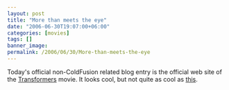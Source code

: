 ```yaml
---
layout: post
title: "More than meets the eye"
date: "2006-06-30T19:07:00+06:00"
categories: [movies]
tags: []
banner_image: 
permalink: /2006/06/30/More-than-meets-the-eye
---
```


Today's official non-ColdFusion related blog entry is the official web site of the <a href="http://www.transformersmovie.com/">Transformers</a> movie. It looks cool, but not quite as cool as <a href="http://uk.download.yahoo.com/ne/fu/oa/eurcncs185030.mpg">this</a>.